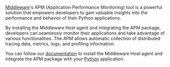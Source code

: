 [Middleware](https://middleware.io/)'s APM (Application Performance Monitoring) tool is a powerful solution that empowers developers to gain valuable insights into the performance and behavior of their Python applications.

By installing the Middleware Host agent and integrating the APM package, developers can seamlessly monitor their applications and take advantage of various functionalities. The APM allows automatic collection of distributed tracing data, metrics, logs, and profiling information.

You can follow our [documentation](https://docs.middleware.io/docs/apm-configuration/python/python-apm-setup) to install the Middleware Host agent and integrate the APM package with your [Python](https://app.middleware.io/installation/apm/python) application.
